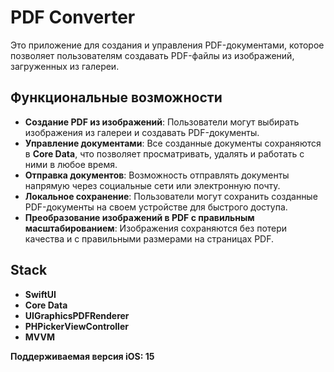 # PDF Converter

Это приложение для создания и управления PDF-документами, которое позволяет пользователям создавать PDF-файлы из изображений, загруженных из галереи.
## **Функциональные возможности**

- **Создание PDF из изображений**: Пользователи могут выбирать изображения из галереи и создавать PDF-документы.
- **Управление документами**: Все созданные документы сохраняются в **Core Data**, что позволяет просматривать, удалять и работать с ними в любое время.
- **Отправка документов**: Возможность отправлять документы напрямую через социальные сети или электронную почту.
- **Локальное сохранение**: Пользователи могут сохранить созданные PDF-документы на своем устройстве для быстрого доступа.
- **Преобразование изображений в PDF с правильным масштабированием**: Изображения сохраняются без потери качества и с правильными размерами на страницах PDF.

## **Stack**

- **SwiftUI**
- **Core Data**
- **UIGraphicsPDFRenderer**
- **PHPickerViewController**
- **MVVM**

**Поддерживаемая версия iOS: 15**
